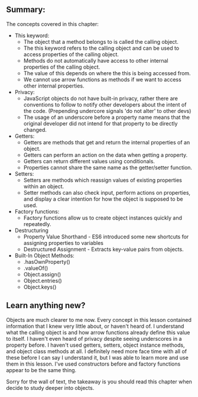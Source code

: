 ## Summary:
The concepts covered in this chapter:

* This keyword:
    * The object that a method belongs to is called the calling object.
    * The this keyword refers to the calling object and can be used to access properties of the calling object.
    * Methods do not automatically have access to other internal properties of the calling object.
    * The value of this depends on where the this is being accessed from.
    * We cannot use arrow functions as methods if we want to access other internal properties.
* Privacy:
    * JavaScript objects do not have built-in privacy, rather there are conventions to follow to notify other developers about the intent of the code. (Prepending undercore signals 'do not alter' to other devs)
    * The usage of an underscore before a property name means that the original developer did not intend for that property to be directly changed.
* Getters:
    * Getters are methods that get and return the internal properties of an object. 
    * Getters can perform an action on the data when getting a property.
    * Getters can return different values using conditionals.
    * Properties cannot share the same name as the getter/setter function. 
* Setters:
    * Setters are methods which reassign values of existing properties within an object. 
    * Setter methods can also check input, perform actions on properties,
and display a clear intention for how the object is supposed to be used.
* Factory functions:
    * Factory functions allow us to create object instances quickly and repeatedly.
* Destructuring
    * Property Value Shorthand - ES6 introduced some new shortcuts for assigning properties to variables
    * Destructured Assignment - Extracts key-value pairs from objects.
* Built-In Object Methods:
    * .hasOwnProperty()
    * .valueOf()
    * Object.assign()
    * Object.entries()
    * Object.keys()

## Learn anything new?
Objects are much clearer to me now. Every concept in this lesson contained information that I knew very little about, or haven't heard of. I understand what the calling object is and how arrow functions already define this value to itself. I haven't even heard of privacy despite seeing underscores in a property before. I haven't used getters, setters, object instance methods, and object class methods at all. I definitely need more face time with all of these before I can say I understand it, but I was able to learn more and use them in this lesson. I've used constructors before and factory functions appear to be the same thing. 


Sorry for the wall of text, the takeaway is you should read this chapter when decide to study deeper into objects.